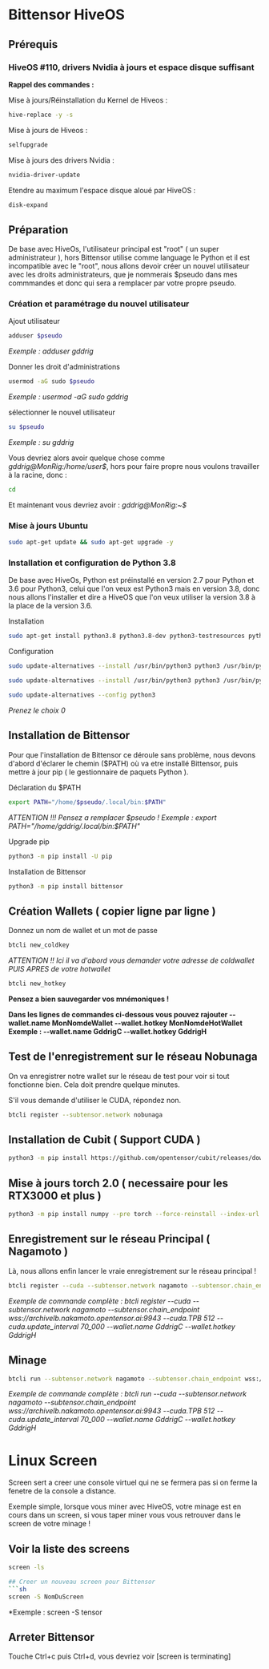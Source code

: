 # Bittensor HiveOS

## Prérequis

### HiveOS #110, drivers Nvidia à jours et espace disque suffisant

**Rappel des commandes :**

Mise à jours/Réinstallation du Kernel de Hiveos :
```sh
hive-replace -y -s
```
Mise à jours de Hiveos :
```sh
selfupgrade
```
Mise à jours des drivers Nvidia :
```sh
nvidia-driver-update
```
Etendre au maximum l'espace disque aloué par HiveOS :
```sh
disk-expand
```

## Préparation

De base avec HiveOs, l'utilisateur principal est "root" ( un super administrateur ), hors Bittensor utilise comme language le Python et il est incompatible avec le "root", nous allons devoir créer un nouvel utilisateur avec les droits administrateurs, que je nommerais $pseudo dans mes commmandes et donc qui sera a remplacer par votre propre pseudo.

### Création et paramétrage du nouvel utilisateur 

Ajout utilisateur 
```sh
adduser $pseudo
```
*Exemple : adduser gddrig*

Donner les droit d'administrations
```sh
usermod -aG sudo $pseudo
```
*Exemple : usermod -aG sudo gddrig*

sélectionner le nouvel utilisateur
```sh
su $pseudo
```
*Exemple : su gddrig*

Vous devriez alors avoir quelque chose comme *gddrig@MonRig:/home/user$*, hors pour faire propre nous voulons travailler à la racine, donc :
```sh
cd
```
Et maintenant vous devriez avoir : *gddrig@MonRig:~$*

### Mise à jours Ubuntu
```sh
sudo apt-get update && sudo apt-get upgrade -y
```

### Installation et configuration de Python 3.8

De base avec HiveOs, Python est préinstallé en version 2.7 pour Python et 3.6 pour Python3, celui que l'on veux est Python3 mais en version 3.8, donc nous allons l'installer et dire a HiveOS que l'on veux utiliser la version 3.8 à la place de la version 3.6. 

Installation
```sh
sudo apt-get install python3.8 python3.8-dev python3-testresources python3-pip cargo -y
```

Configuration
```sh
sudo update-alternatives --install /usr/bin/python3 python3 /usr/bin/python3.6 1
```
```sh
sudo update-alternatives --install /usr/bin/python3 python3 /usr/bin/python3.8 2
```
```sh
sudo update-alternatives --config python3
```
*Prenez le choix 0*

## Installation de Bittensor

Pour que l'installation de Bittensor ce déroule sans problème, nous devons d'abord d'éclarer le chemin ($PATH) où va etre installé Bittensor, puis mettre à jour pip ( le gestionnaire de paquets Python ).

Déclaration du $PATH
```sh
export PATH="/home/$pseudo/.local/bin:$PATH"
```

*ATTENTION !!! Pensez a remplacer $pseudo ! Exemple :  export PATH="/home/gddrig/.local/bin:$PATH"*

Upgrade pip
```sh
python3 -m pip install -U pip
```

Installation de Bittensor
```sh
python3 -m pip install bittensor
```

## Création Wallets ( copier ligne par ligne )

Donnez un nom de wallet et un mot de passe
```sh
btcli new_coldkey
```
*ATTENTION !! Ici il va d'abord vous demander votre adresse de coldwallet PUIS APRES de votre hotwallet*
```sh
btcli new_hotkey
```
**Pensez a bien sauvegarder vos mnémoniques !**

**Dans les lignes de commandes ci-dessous vous pouvez rajouter --wallet.name MonNomdeWallet --wallet.hotkey MonNomdeHotWallet
Exemple : --wallet.name GddrigC --wallet.hotkey GddrigH**


## Test de l'enregistrement sur le réseau Nobunaga

On va enregistrer notre wallet sur le réseau de test pour voir si tout fonctionne bien. Cela doit prendre quelque minutes.

S'il vous demande d'utiliser le CUDA, répondez non.
```sh
btcli register --subtensor.network nobunaga

```
## Installation de Cubit ( Support CUDA )
```sh
python3 -m pip install https://github.com/opentensor/cubit/releases/download/v1.1.2/cubit-1.1.2-cp38-cp38-linux_x86_64.whl
```

## Mise à jours torch 2.0 ( necessaire pour les RTX3000 et plus )
```sh
python3 -m pip install numpy --pre torch --force-reinstall --index-url https://download.pytorch.org/whl/nightly/cu117
```

## Enregistrement sur le réseau Principal ( Nagamoto )

Là, nous allons enfin lancer le vraie enregistrement sur le réseau principal !

```sh
btcli register --cuda --subtensor.network nagamoto --subtensor.chain_endpoint wss://archivelb.nakamoto.opentensor.ai:9943 --cuda.TPB 512 --cuda.update_interval 70_000
```

*Exemple de commande complète : btcli register --cuda --subtensor.network nagamoto --subtensor.chain_endpoint wss://archivelb.nakamoto.opentensor.ai:9943 --cuda.TPB 512 --cuda.update_interval 70_000 --wallet.name GddrigC --wallet.hotkey GddrigH*

## Minage
```sh
btcli run --subtensor.network nagamoto --subtensor.chain_endpoint wss://archivelb.nakamoto.opentensor.ai:9943 --cuda.TPB 512 --cuda.update_interval 70_000
```

*Exemple de commande complète : btcli run --cuda --subtensor.network nagamoto --subtensor.chain_endpoint wss://archivelb.nakamoto.opentensor.ai:9943 --cuda.TPB 512 --cuda.update_interval 70_000 --wallet.name GddrigC --wallet.hotkey GddrigH*

# Linux Screen

Screen sert a creer une console virtuel qui ne se fermera pas si on ferme la fenetre de la console a distance.

Exemple simple, lorsque vous miner avec HiveOS, votre minage est en cours dans un screen, si vous taper miner vous vous retrouver dans le screen de votre minage !

## Voir la liste des screens
```sh
screen -ls

## Creer un nouveau screen pour Bittensor
```sh
screen -S NomDuScreen
```
*Exemple : screen -S tensor

## Arreter Bittensor

Touche Ctrl+c  puis Ctrl+d, vous devriez voir [screen is terminating]






